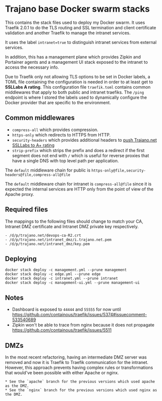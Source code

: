 # Trajano base Docker swarm stacks

This contains the stack files used to deploy my Docker swarm.  It uses Traefik 2.0.1 to do the TLS routing and SSL termination and client certificate validation and another Traefik to manage the intranet services.  

It uses the label `intranet=true` to distinguish intranet services from external services.

In addition, this has a management plane which provides Zipkin and Portainer agents and a management UI stack exposed to the intranet to access the necessary info.

Due to Traefik only not allowing TLS options to be set in Docker labels, a TOML file containing the configuration is needed in order to at least get to **SSLLabs A rating**.  This configuration file `traefik.toml` contains common middlewares that apply to both public and intranet traefiks.  The `/ping` endpoint is where I stored the labels used to dynamically configure the Docker provider that are specific to the environment.  

## Common middlewares

* `compress-all` which provides compression.
* `https-only` which redirects to HTTPS from HTTP.
* `security-headers` which provides additional headers to [push Trajano.net SSLLabs to A+ rating](https://www.ssllabs.com/ssltest/analyze.html?d=trajano.net)
* `strip-prefix` which strips the prefix and does a redirect if the first segment does not end with `/` which is useful for reverse proxies that have a single DNS with top level path per application.

The `default` middleware chain for public is `https-only@file,security-headers@file,compress-all@file`

The `default` middleware chain for intranet is `compress-all@file` since it is expected the internal services are HTTP only from the point of view of the Apache proxy.

## Required files

The mappings to the following files should change to match your CA, Intranet DMZ certificate and Intranet DMZ private key respectively.

    - /d/p/trajano.net/devops-ca-R2.crt
    - /d/p/trajano.net/intranet_dmz/i.trajano.net.pem
    - /d/p/trajano.net/intranet_dmz/key.pem

## Deploying

    docker stack deploy -c management.yml --prune management
    docker stack deploy -c edge.yml --prune edge
    docker stack deploy -c intranet.yml --prune intranet
    docker stack deploy -c management-ui.yml --prune management-ui

## Notes

* Dashboard is exposed to `44444` and `55555` for now until https://github.com/containous/traefik/issues/5374#issuecomment-533540689
* Zipkin won't be able to trace from nginx because it does not propagate https://github.com/containous/traefik/issues/5511

## DMZs

In the most recent refactoring, having an intermediate DMZ server was removed and now it is Traefik to Traefik communication for the intranet.  However, this approach prevents having complex rules or transformations that would've been possible with either Apache or nginx.

    * See the `apache` branch for the previous versions which used apache as the DMZ.
    * See the `nginx` branch for the previous versions which used nginx as the DMZ.